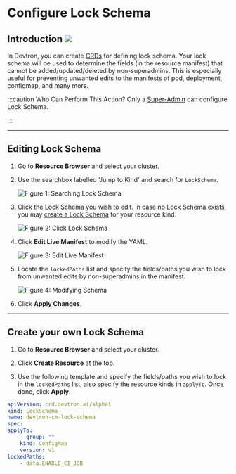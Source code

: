 # Configure Lock Schema

## Introduction [![](https://devtron-public-asset.s3.us-east-2.amazonaws.com/images/elements/EnterpriseTag.svg)](https://devtron.ai/pricing)

In Devtron, you can create [CRDs](../../reference/glossary.md#crd) for defining lock schema. Your lock schema will be used to determine the fields (in the resource manifest) that cannot be added/updated/deleted by non-superadmins. This is especially useful for preventing unwanted edits to the manifests of pod, deployment, configmap, and many more.

:::caution Who Can Perform This Action?
Only a [Super-Admin](../global-configurations/authorization/user-access.md#grant-super-admin-permission) can configure Lock Schema. 

:::

---

## Editing Lock Schema

1. Go to **Resource Browser** and select your cluster.

2. Use the searchbox labelled 'Jump to Kind' and search for `LockSchema`.

    ![Figure 1: Searching Lock Schema](https://devtron-public-asset.s3.us-east-2.amazonaws.com/images/kubernetes-resource-browser/search-lock-schema.gif)

3. Click the Lock Schema you wish to edit. In case no Lock Schema exists, you may [create a Lock Schema](#create-your-own-lock-schema) for your resource kind.

    ![Figure 2: Click Lock Schema](https://devtron-public-asset.s3.us-east-2.amazonaws.com/images/kubernetes-resource-browser/click-lock-schema.gif)

4. Click **Edit Live Manifest** to modify the YAML.

    ![Figure 3: Edit Live Manifest](https://devtron-public-asset.s3.us-east-2.amazonaws.com/images/kubernetes-resource-browser/edit-live-manifest-lock.gif)

5. Locate the `lockedPaths` list and specify the fields/paths you wish to lock from unwanted edits by non-superadmins in the manifest.

    ![Figure 4: Modifying Schema](https://devtron-public-asset.s3.us-east-2.amazonaws.com/images/kubernetes-resource-browser/locate-lockedpaths.jpg)

6. Click **Apply Changes**.

---

## Create your own Lock Schema

1. Go to **Resource Browser** and select your cluster.

2. Click **Create Resource** at the top.

3. Use the following template and specify the fields/paths you wish to lock in the `lockedPaths` list, also specify the resource kinds in `applyTo`. Once done, click **Apply**.

```yml title="Lock Schema for ConfigMap" showLineNumbers
apiVersion: crd.devtron.ai/alpha1
kind: LockSchema
name: devtron-cm-lock-schema
spec:
applyTo:
    - group: ""
    kind: ConfigMap
    version: v1
lockedPaths:
    - data.ENABLE_CI_JOB
```

